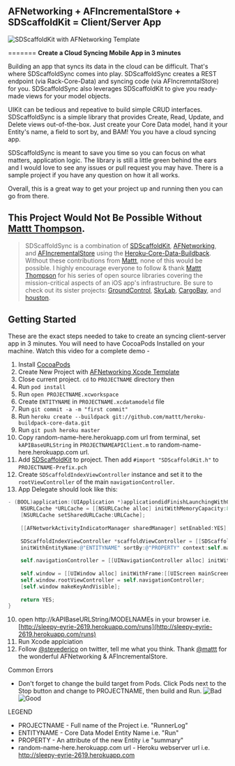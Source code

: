 ## AFNetworking + AFIncrementalStore + SDScaffoldKit = Client/Server App

![SDScaffoldKit with AFNetworking Template](http://f.cl.ly/items/102O2w052F3V0K3d3B1x/Screen%20Shot%202013-02-10%20at%207.09.11%20PM.png)

=======
**Create a Cloud Syncing Mobile App in 3 minutes**

Building an app that syncs its data in the cloud can be difficult. That's where SDScaffoldSync comes into play. SDScaffoldSync creates a REST endpoint (via Rack-Core-Data) and syncing code (via AFIncremntalStore) for you. SDScaffoldSync also leverages SDScaffoldKit to give you ready-made views for your model objects. 

UIKit can be tedious and repeative to build simple CRUD interfaces. SDScaffoldSync is a simple library that provides Create, Read, Update, and Delete views out-of-the-box. Just create your Core Data model, hand it your Entity's name, a field to sort by, and BAM! You you have a cloud syncing app.

SDScaffoldSync is meant to save you time so you can focus on what matters, application logic. The library is still a little green behind the ears and I would love to see any issues or pull request you may have. There is a sample project if you have any question on how it all works.

Overall, this is a great way to get your project up and running then you can go from there.

## This Project Would Not Be Possible Without [Mattt Thompson](http://www.github.com/mattt). 
> SDScaffoldSync is a combination of [SDScaffoldKit](http://www.github.com/stevederico/sdscaffoldkit), [AFNetworking](https://github.com/AFNetworking/AFNetworking), and [AFIncrementalStore](https://github.com/AFNetworking/AFIncrementalStore) using the [Heroku-Core-Data-Buildback](https://github.com/mattt/heroku-buildpack-core-data). Without these contributions from [Mattt](http://www.github.com/mattt), none of this would be possible. I highly encourage everyone to follow & thank [Mattt Thompson](http://www.github.com/mattt) for his series of open source libraries covering the mission-critical aspects of an iOS app's infrastructure. Be sure to check out its sister projects: [GroundControl](https://github.com/mattt/GroundControl), [SkyLab](https://github.com/mattt/SkyLab), [CargoBay](https://github.com/mattt/CargoBay), and [houston](https://github.com/mattt/houston).

## Getting Started
These are the exact steps needed to take to create an syncing client-server app in 3 minutes. You will need to have CocoaPods Installed on your machine.
Watch this video for a complete demo - 

1. Install [CocoaPods](http://cocoapods.org)
2. Create New Project with [AFNetworking Xcode Template](https://github.com/stevederico/Xcode-Project-Templates)
2. Close current project. `cd` to `PROJECTNAME` directory then 
3. Run `pod install`
3. Run `open PROJECTNAME.xcworkspace`
4. Create `ENTITYNAME` in `PROJECTNAME.xcdatamodeld` file
5. Run `git commit -a -m "first commit"`
5. Run `heroku create --buildpack git://github.com/mattt/heroku-buildpack-core-data.git`
6. Run `git push heroku master`
7. Copy random-name-here.herokuapp.com url from terminal, set `kAPIBaseURLString` in `PROJECTNAMEAPIClient.m` to random-name-here.herokuapp.com url.
8. Add [SDScaffoldKit](http://www.github.com/stevederico/SDScaffoldkit) to project. Then add `#import "SDScaffoldKit.h"` to `PROJECTNAME-Prefix.pch`
9. Create `SDScaffoldIndexViewController` instance and set it to the `rootViewController` of the main `navigationController`.
10. App Delegate should look like this:
```objective-c
- (BOOL)application:(UIApplication *)applicationdidFinishLaunchingWithOptions:(NSDictionary *)launchOptions {
    NSURLCache *URLCache = [[NSURLCache alloc] initWithMemoryCapacity:8 * 1024 * 1024 diskCapacity:20 * 1024 * 1024 diskPath:nil];
    [NSURLCache setSharedURLCache:URLCache];
    
    [[AFNetworkActivityIndicatorManager sharedManager] setEnabled:YES];
    
    SDScaffoldIndexViewController *scaffoldViewController = [[SDScaffoldIndexViewController alloc] 
    initWithEntityName:@"ENTITYNAME" sortBy:@"PROPERTY" context:self.managedObjectContext];
    
    self.navigationController = [[UINavigationController alloc] initWithRootViewController:scaffoldViewController];
    
    self.window = [[UIWindow alloc] initWithFrame:[[UIScreen mainScreen] bounds]];
    self.window.rootViewController = self.navigationController;
    [self.window makeKeyAndVisible];
    
    return YES;
}
```
10. open http://kAPIBaseURLString/MODELNAMEs in your browser i.e. [http://sleepy-eyrie-2619.herokuapp.com/runs](http://sleepy-eyrie-2619.herokuapp.com/runs)
11. Run Xcode applciation
12. Follow [@stevederico](http://www.twitter.com) on twitter, tell me what you think. Thank [@mattt](http://www.twitter.com/stevederico) for the wonderful AFNetworking & AFIncrementalStore.

Common Errors
* Don't forget to change the build target from Pods. Click Pods next to the Stop button and change to PROJECTNAME, then build and Run.
![Bad](http://f.cl.ly/items/1t18043V3x2p2g1K1e2o/Screen%20Shot%202013-02-10%20at%204.13.50%20PM.png)
![Good]( http://f.cl.ly/items/29060u3d1j2x323w3z2w/Screen%20Shot%202013-02-10%20at%204.13.59%20PM.png)

LEGEND
* PROJECTNAME - Full name of the Project i.e. "RunnerLog"
* ENTITYNAME - Core Data Model Entity Name i.e. "Run"
* PROPERTY - An attribute of the new Entity i.e "summary"
* random-name-here.herokuapp.com url - Heroku webserver url i.e. http://sleepy-eyrie-2619.herokuapp.com
